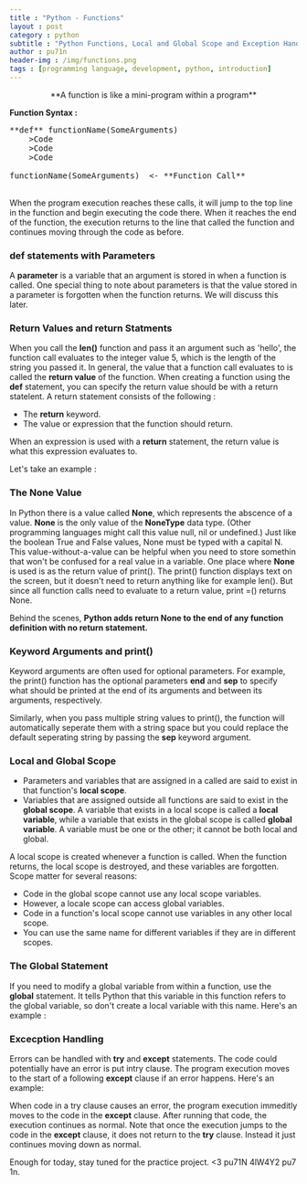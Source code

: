 ```yaml
---
title : "Python - Functions"
layout : post
category : python 
subtitle : "Python Functions, Local and Global Scope and Exception Handling"
author : pu71n
header-img : /img/functions.png
tags : [programming language, development, python, introduction]
---
```

<p align=center>**A function is like a mini-program within a program**</p>

**Function Syntax :**
<pre>
**def** functionName(SomeArguments)
	>Code 
	>Code
	>Code

functionName(SomeArguments)  <- **Function Call**
</pre>
<br>
When the program execution reaches these calls, it will jump to the top line in the function and begin executing the code there. When it reaches the end of the function, the execution returns to the line that called the function and continues moving through the code as before.


### def statements with Parameters

A **parameter** is a variable that an argument is stored in when a function is called. 
One special thing to note about parameters is that the value stored in a parameter is forgotten when the function returns. We will discuss this later. 

### Return Values and return Statments 
When you call the **len()** function and pass it an argument such as 'hello', the function call evaluates to the integer value 5, which is the length of the string you passed it. In general, the value that a function call evaluates to is called the **return value** of the function.
When creating a function using the **def** statement, you can specify the return value should be with a return statelent. A return statement consists of the following : 
* The **return** keyword. 
* The value or expression that the function should return. 

When an expression is used with a **return** statement, the return value is what this expression evaluates to. 

Let's take an example : 
<script src="https://gist.github.com/pu71n/9fbe5f15931e56ac819760d371f9e8aa.js"></script>

### The **None** Value 
In Python there is a value called **None**, which represents the abscence of a value. **None** is the only value of the **NoneType** data type. (Other programming languages might call this value null, nil or undefined.) Just like the boolean True and False values, None must be typed with a capital N. 
This value-without-a-value can be helpful when you need to store somethin that won't be confused for a real value in a variable. One place where **None** is used is as the return value of print(). The print() function displays text on the screen, but it doesn't need to return anything like for example len(). But since all function calls need to evaluate to a return value, print =() returns None.
<br> 
<script src="https://gist.github.com/pu71n/3ad89ef8f0fccdf25c9cd26e1e0ee98c.js"></script>
Behind the scenes, **Python adds return None to the end of any function definition with no return statement.** 

### Keyword Arguments and print()

Keyword arguments are often used for optional parameters. For example, the print() function has the optional parameters **end** and **sep** to specify what should be printed at the end of its arguments and between its arguments, respectively.

<script src="https://gist.github.com/pu71n/82caba62982857e316e22d251d76cd33.js"></script>

Similarly, when you pass multiple string values to print(), the function will automatically seperate them with a string space but you could replace the default seperating string by passing the **sep** keyword argument. 
<br>
<script src="https://gist.github.com/pu71n/afa307bda73b4b5c825b45a72f27a94a.js"></script>

### Local and Global Scope

* Parameters and variables that are assigned in a called are said to exist in that function's **local scope**.
* Variables that are assigned outside all functions are said to exist in the **global scope**. A variable that exists in a local scope is called a **local variable**, while a variable that exists in the global scope is called **global variable**. A variable must be one or the other; it cannot be both local and global. 

A local scope is created whenever a function is called. When the function returns, the local scope is destroyed, and these variables are forgotten. 
Scope matter for several reasons: 
* Code in the global scope cannot use any local scope variables. 
* However, a locale scope can access global variables.
* Code in a function's local scope cannot use variables in any other local scope. 
* You can use the same name for different variables if they are in different scopes.

### The Global Statement 
If you need to modify a global variable from within a function, use the **global** statement. It tells Python that this variable in this function refers to the global variable, so don't create a local variable with this name.
Here's an example :
<br> 
<script src="https://gist.github.com/pu71n/b8d70462dd488971aed1c9c37fb27107.js"></script>

### Excecption Handling

Errors can be handled with **try** and **except** statements. The code could potentially have an error is put intry clause. The program execution moves to the start of a following **except** clause if an error happens. 
Here's an example: 
<br>	
<script src="https://gist.github.com/pu71n/4751d420d6adc95c5677783dee5250f7.js"></script>

When code in a try clause causes an error, the program execution immeditly moves to the code in the **except** clause. After running that code, the execution continues as normal. 
Note that once the execution jumps to the code in the **except** clause, it does not return to the **try** clause. Instead it just continues moving down as normal. 

Enough for today, stay tuned for the practice project. <3
pu71N  4lW4Y2 pu7 1n.
